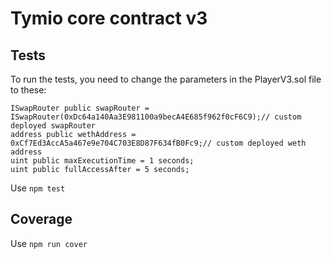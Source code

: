 # Tymio core contract v3
## Tests
To run the tests, you need to change the parameters in the PlayerV3.sol file to these:
```solidity
ISwapRouter public swapRouter = ISwapRouter(0xDc64a140Aa3E981100a9becA4E685f962f0cF6C9);// custom deployed swapRouter
address public wethAddress = 0xCf7Ed3AccA5a467e9e704C703E8D87F634fB0Fc9;// custom deployed weth address
uint public maxExecutionTime = 1 seconds;
uint public fullAccessAfter = 5 seconds;
```
Use `npm test`

## Coverage

Use `npm run cover`